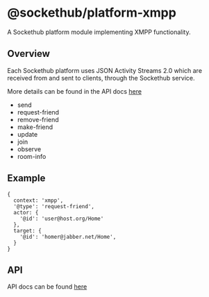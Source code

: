 # @sockethub/platform-xmpp

A Sockethub platform module implementing XMPP functionality.

## Overview

Each Sockethub platform uses JSON Activity Streams 2.0 which are received from and sent to clients,
through the Sockethub service.

More details can be found in the API docs [here](API.md)

* send
* request-friend
* remove-friend
* make-friend
* update
* join
* observe
* room-info

## Example

```
{
  context: 'xmpp',
  '@type': 'request-friend',
  actor: {
    '@id': 'user@host.org/Home'
  },
  target: {
    '@id': 'homer@jabber.net/Home',
  }
}
```

## API

API docs can be found [here](API.md)
